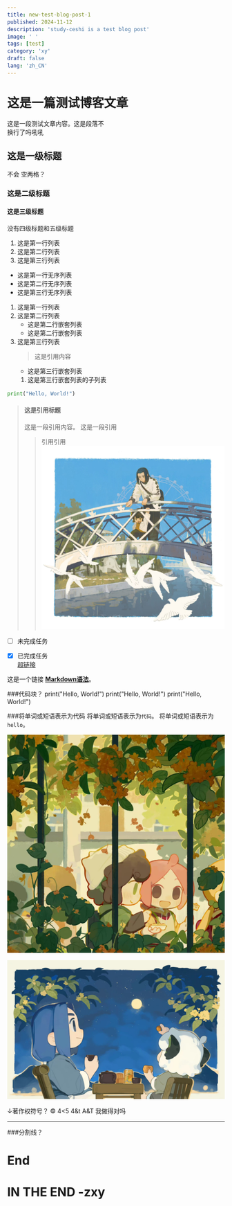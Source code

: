 ```yaml
---
title: new-test-blog-post-1
published: 2024-11-12
description: 'study-ceshi is a test blog post'
image: ' '
tags: [test]
category: 'xy'
draft: false
lang: 'zh_CN'
---
```


# 这是一篇测试博客文章
这是一段测试文章内容。这是段落不  
换行了吗吼吼
## 这是一级标题
不会  空两格？
### 这是二级标题
#### 这是三级标题
没有四级标题和五级标题

1. 这是第一行列表
2. 这是第二行列表
3. 这是第三行列表

- 这是第一行无序列表
- 这是第二行无序列表
- 这是第三行无序列表

1. 这是第一行列表
2. 这是第二行列表
    - 这是第二行嵌套列表
    - 这是第二行嵌套列表
3. 这是第三行列表
    > 这是引用内容
    - 这是第三行嵌套列表
    1. 这是第三行嵌套列表的子列表

```python
print("Hello, World!")
```

>#### 这是引用标题
>这是一段引用内容。
> 这是一段引用
>>引用引用
![xiaohei](./xya.jpg)

- [ ] 未完成任务
- [x] 已完成任务  
[超链接](https://www.baidu.com)


这是一个链接 **[Markdown语法](https://markdown.com.cn "最好的markdown教程")**。

###代码块？
    print("Hello, World!")
    print("Hello, World!")
    print("Hello, World!")

###将单词或短语表示为代码
将单词或短语表示为`代码`。
将单词或短语表示为`hello`。


![这是图片！！！](./xyb.jpg "Magic Gardens")

[![点我](./xyc.jpg "xyc")](https://exyrpid.cn)

↓著作权符号？
&copy;
4<5
4&t
A&amp;T 我做得对吗

***********

###分割线？


End
===

IN THE END -zxy
==========